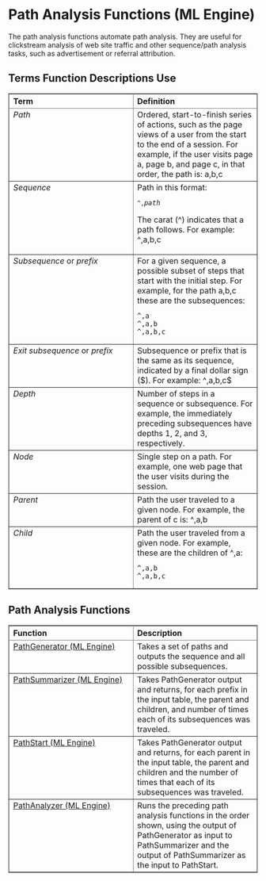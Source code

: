<html><head></head><body id="yko1507648429576"><h1 class="title topictitle1" id="ariaid-title1">Path Analysis Functions (ML Engine)</h1><div class="body conbody"><div class="section" id="yko1507648429576__section_dxx_4c4_zdb">
<p class="p">The path analysis functions automate path analysis. They are useful for clickstream analysis of web site traffic and other sequence/path analysis tasks, such as advertisement or referral attribution.</p></div><div class="section" id="yko1507648429576__section_yrr_pc4_zdb">
<h2 class="title sectiontitle">Terms Function Descriptions Use</h2><div class="tablenoborder"><table cellpadding="4" cellspacing="0" summary="" id="yko1507648429576__table_sn5_yc4_zdb" class="table" frame="border" border="1" rules="all"><div class="caption"></div><colgroup span="1"><col style="width:50%" span="1"></col><col style="width:50%" span="1"></col></colgroup><thead class="thead" style="text-align:left;"><tr class="row"><th class="entry cellrowborder" style="vertical-align:top;" id="d21892e26" rowspan="1" colspan="1">Term</th><th class="entry cellrowborder" style="vertical-align:top;" id="d21892e28" rowspan="1" colspan="1">Definition</th></tr></thead><tbody class="tbody"><tr class="row"><td class="entry cellrowborder" style="vertical-align:top;" headers="d21892e26" rowspan="1" colspan="1"><dfn class="term">Path</dfn></td><td class="entry cellrowborder" style="vertical-align:top;" headers="d21892e28" rowspan="1" colspan="1">Ordered, start-to-finish series of actions, such as the page views of a user from the start to the end of a session. For example, if the user visits page a, page b, and page c, in that order, the path is: a,b,c</td></tr><tr class="row"><td class="entry cellrowborder" style="vertical-align:top;" headers="d21892e26" rowspan="1" colspan="1"><dfn class="term">Sequence</dfn></td><td class="entry cellrowborder" style="vertical-align:top;" headers="d21892e28" rowspan="1" colspan="1">Path in this format:<pre class="pre codeblock" xml:space="preserve"><code><code class="ph codeph">^,</code><var class="keyword varname">path</var></code></pre>
<p class="p">The carat (^) indicates that a path follows. For example: ^,a,b,c</p></td></tr><tr class="row"><td class="entry cellrowborder" style="vertical-align:top;" headers="d21892e26" rowspan="1" colspan="1"><dfn class="term">Subsequence</dfn> or <dfn class="term">prefix</dfn></td><td class="entry cellrowborder" style="vertical-align:top;" headers="d21892e28" rowspan="1" colspan="1">For a given sequence, a possible subset of steps that start with the initial step. For example, for the path a,b,c these are the subsequences:<pre class="pre codeblock" xml:space="preserve"><code>^,a
^,a,b
^,a,b,c</code></pre></td></tr><tr class="row"><td class="entry cellrowborder" style="vertical-align:top;" headers="d21892e26" rowspan="1" colspan="1"><dfn class="term">Exit subsequence</dfn> or <dfn class="term">prefix</dfn></td><td class="entry cellrowborder" style="vertical-align:top;" headers="d21892e28" rowspan="1" colspan="1">Subsequence or prefix that is the same as its sequence, indicated by a final dollar sign ($). For example: ^,a,b,c$</td></tr><tr class="row"><td class="entry cellrowborder" style="vertical-align:top;" headers="d21892e26" rowspan="1" colspan="1"><dfn class="term">Depth</dfn></td><td class="entry cellrowborder" style="vertical-align:top;" headers="d21892e28" rowspan="1" colspan="1">Number of steps in a sequence or subsequence. For example, the immediately preceding subsequences have depths 1, 2, and 3, respectively.</td></tr><tr class="row"><td class="entry cellrowborder" style="vertical-align:top;" headers="d21892e26" rowspan="1" colspan="1"><dfn class="term">Node</dfn></td><td class="entry cellrowborder" style="vertical-align:top;" headers="d21892e28" rowspan="1" colspan="1">Single step on a path. For example, one web page that the user visits during the session.</td></tr><tr class="row"><td class="entry cellrowborder" style="vertical-align:top;" headers="d21892e26" rowspan="1" colspan="1"><dfn class="term">Parent</dfn></td><td class="entry cellrowborder" style="vertical-align:top;" headers="d21892e28" rowspan="1" colspan="1">Path the user traveled to a given node. For example, the parent of c is: ^,a,b</td></tr><tr class="row"><td class="entry cellrowborder" style="vertical-align:top;" headers="d21892e26" rowspan="1" colspan="1"><dfn class="term">Child</dfn></td><td class="entry cellrowborder" style="vertical-align:top;" headers="d21892e28" rowspan="1" colspan="1">Path the user traveled from a given node. For example, these are the children of ^,a:<pre class="pre codeblock" xml:space="preserve"><code>^,a,b
^,a,b,c</code></pre></td></tr></tbody></table></div></div><div class="section" id="yko1507648429576__section_pjr_sc4_zdb">
<h2 class="title sectiontitle">Path Analysis Functions</h2><div class="tablenoborder"><table cellpadding="4" cellspacing="0" summary="" id="yko1507648429576__table_zyv_b24_zdb" class="table" frame="border" border="1" rules="all"><div class="caption"></div><colgroup span="1"><col style="width:50%" span="1"></col><col style="width:50%" span="1"></col></colgroup><thead class="thead" style="text-align:left;"><tr class="row"><th class="entry cellrowborder" style="vertical-align:top;" id="d21892e105" rowspan="1" colspan="1">Function</th><th class="entry cellrowborder" style="vertical-align:top;" id="d21892e107" rowspan="1" colspan="1">Description</th></tr></thead><tbody class="tbody"><tr class="row"><td class="entry cellrowborder" style="vertical-align:top;" headers="d21892e105" rowspan="1" colspan="1"><a href="bqv1558447447291.md#xwn1507648929521">PathGenerator (ML Engine)</a></td><td class="entry cellrowborder" style="vertical-align:top;" headers="d21892e107" rowspan="1" colspan="1">Takes a set of paths and outputs the sequence and all possible subsequences.</td></tr><tr class="row"><td class="entry cellrowborder" style="vertical-align:top;" headers="d21892e105" rowspan="1" colspan="1"><a href="ftl1558447565569.md#odv1507653146030">PathSummarizer (ML Engine)</a></td><td class="entry cellrowborder" style="vertical-align:top;" headers="d21892e107" rowspan="1" colspan="1">Takes PathGenerator output and returns, for each prefix in the input table, the parent and children, and number of times each of its subsequences was traveled.</td></tr><tr class="row"><td class="entry cellrowborder" style="vertical-align:top;" headers="d21892e105" rowspan="1" colspan="1"><a href="cdn1558447910639.md#wim1507653724768">PathStart (ML Engine)</a></td><td class="entry cellrowborder" style="vertical-align:top;" headers="d21892e107" rowspan="1" colspan="1">Takes PathGenerator output and returns, for each parent in the input table, the parent and children and the number of times that each of its subsequences was traveled.</td></tr><tr class="row"><td class="entry cellrowborder" style="vertical-align:top;" headers="d21892e105" rowspan="1" colspan="1"><a href="ekt1558448021273.md#aay1507660157006">PathAnalyzer (ML Engine)</a></td><td class="entry cellrowborder" style="vertical-align:top;" headers="d21892e107" rowspan="1" colspan="1">Runs the preceding path analysis functions in the order shown, using the output of PathGenerator as input to PathSummarizer and the output of PathSummarizer as the input to PathStart.</td></tr></tbody></table></div></div></div></body></html>
